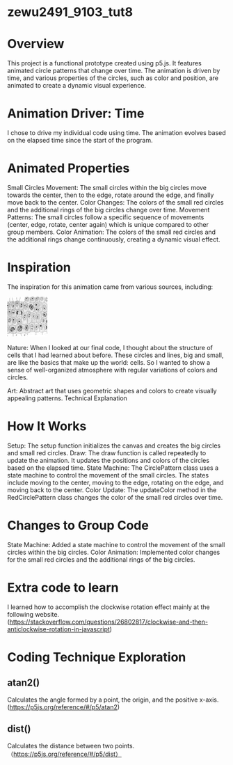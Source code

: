 # zewu2491_9103_tut8
# Overview

This project is a functional prototype created using p5.js. It features animated circle patterns that change over time. The animation is driven by time, and various properties of the circles, such as color and position, are animated to create a dynamic visual experience.


# Animation Driver: Time

I chose to drive my individual code using time. The animation evolves based on the elapsed time since the start of the program.

# Animated Properties

Small Circles Movement: The small circles within the big circles move towards the center, then to the edge, rotate around the edge, and finally move back to the center.
Color Changes: The colors of the small red circles and the additional rings of the big circles change over time.
Movement Patterns: The small circles follow a specific sequence of movements (center, edge, rotate, center again) which is unique compared to other group members.
Color Animation: The colors of the small red circles and the additional rings change continuously, creating a dynamic visual effect.

# Inspiration

The inspiration for this animation came from various sources, including:

![cell](library/images.jpeg)

Nature: When I looked at our final code, I thought about the structure of cells that I had learned about before. These circles and lines, big and small, are like the basics that make up the world: cells. So I wanted to show a sense of well-organized atmosphere with regular variations of colors and circles.

Art: Abstract art that uses geometric shapes and colors to create visually appealing patterns.
Technical Explanation

# How It Works

Setup: The setup function initializes the canvas and creates the big circles and small red circles.
Draw: The draw function is called repeatedly to update the animation. It updates the positions and colors of the circles based on the elapsed time.
State Machine: The CirclePattern class uses a state machine to control the movement of the small circles. The states include moving to the center, moving to the edge, rotating on the edge, and moving back to the center.
Color Update: The updateColor method in the RedCirclePattern class changes the color of the small red circles over time.

# Changes to Group Code

State Machine: Added a state machine to control the movement of the small circles within the big circles.
Color Animation: Implemented color changes for the small red circles and the additional rings of the big circles.

# Extra code to learn

I learned how to accomplish the clockwise rotation effect mainly at the following website.
(https://stackoverflow.com/questions/26802817/clockwise-and-then-anticlockwise-rotation-in-javascript)

# Coding Technique Exploration

## atan2()
Calculates the angle formed by a point, the origin, and the positive x-axis.
(https://p5js.org/reference/#/p5/atan2)

## dist()
Calculates the distance between two points.
（https://p5js.org/reference/#/p5/dist）